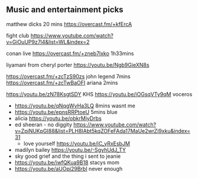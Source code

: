 ## Music and entertainment picks

matthew dicks 20 mins https://overcast.fm/+kfErcA

fight club https://www.youtube.com/watch?v=GiOuUP9z7l4&list=WL&index=2

conan live https://overcast.fm/+zneb7lxko 1h33mins



liyamani from cheryl porter https://youtu.be/Ngb9GieXN8s 

https://overcast.fm/+zcTzS90zs john legend 7mins https://overcast.fm/+zcTwBaOFI ariana 2mins


https://youtu.be/zN78KsgtSDY KHS
https://youtu.be/iOGsqVTy9qM voceros
- https://youtu.be/qNqgWvHa3LQ 8mins wasnt me
- https://youtu.be/epnsRRPtoeU 5mins blue
- alicia https://youtu.be/obkrMiyDrbs
- ed sheeran - no diggity https://www.youtube.com/watch?v=ZpiNUKpGI88&list=PLH8IAbt5kqZOFeFAda17MaUe2wrZi9xku&index=31 
	- love yourself https://youtu.be/iC_yRxEsbJM
- madilyn bailey https://youtu.be/-SgyhUdJ_TY
- sky good grief and the thing i sent to jeanie 
- https://youtu.be/iwfQKua9B18 stacys mom
- https://youtu.be/aUOpj29BrbI never enough

